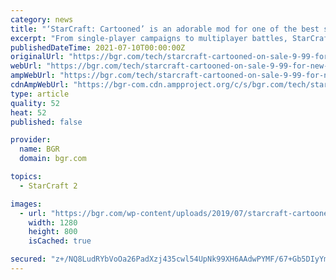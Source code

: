 ```yaml
---
category: news
title: "‘StarCraft: Cartooned’ is an adorable mod for one of the best strategy games ever"
excerpt: "From single-player campaigns to multiplayer battles, StarCraft: Cartooned has it all. If you’re already familiar with the game, which was first launched in 1998, then you’re also familiar with ..."
publishedDateTime: 2021-07-10T00:00:00Z
originalUrl: "https://bgr.com/tech/starcraft-cartooned-on-sale-9-99-for-new-version-of-classic-game/"
webUrl: "https://bgr.com/tech/starcraft-cartooned-on-sale-9-99-for-new-version-of-classic-game/"
ampWebUrl: "https://bgr.com/tech/starcraft-cartooned-on-sale-9-99-for-new-version-of-classic-game/amp/"
cdnAmpWebUrl: "https://bgr-com.cdn.ampproject.org/c/s/bgr.com/tech/starcraft-cartooned-on-sale-9-99-for-new-version-of-classic-game/amp/"
type: article
quality: 52
heat: 52
published: false

provider:
  name: BGR
  domain: bgr.com

topics:
  - StarCraft 2

images:
  - url: "https://bgr.com/wp-content/uploads/2019/07/starcraft-cartooned-1.jpg?quality=70&strip=all"
    width: 1280
    height: 800
    isCached: true

secured: "z+/NQ8LudRYbVoOa26PadXzj435cwl54UpNk99XH6AAdwPYMF/67+Gb5DIyYmpw0sD3yDU6u9dBPz97iaQiSRWiW2YWs2/XQ0H3wR7HS0/i6X3LExkR/QKH2wZt234Cv82eaVOzLCgNeverPXgOvP04RNM6jwaDa8DR0f+2ZNzme/1Lzuu1H9w61eagnFnU+azaFZcQ99DHpBLvNEye/sMf1cRW2y8uUJWg/qoNGTVtXrOB8ibiuzlW0STfA2LLAEmg5S8PUgQyLdb8xKeZkDSm7MeA3CeuI2Mph2XcU+sUDrzV3Lp6MZ7E2QqOClowsbWDpvEGbnAJzrjm2c3LYycN4cz+0frxqG0y6N8rHr8A=;5YvW1DpD3qMp3kayBTKyAA=="
---
```


